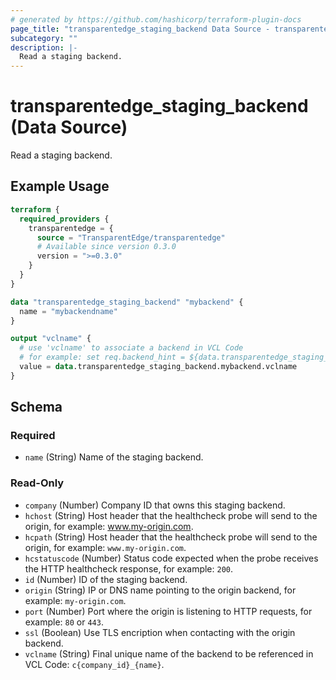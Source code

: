 ```yaml
---
# generated by https://github.com/hashicorp/terraform-plugin-docs
page_title: "transparentedge_staging_backend Data Source - transparentedge"
subcategory: ""
description: |-
  Read a staging backend.
---
```


# transparentedge_staging_backend (Data Source)

Read a staging backend.

## Example Usage

```terraform
terraform {
  required_providers {
    transparentedge = {
      source = "TransparentEdge/transparentedge"
      # Available since version 0.3.0
      version = ">=0.3.0"
    }
  }
}

data "transparentedge_staging_backend" "mybackend" {
  name = "mybackendname"
}

output "vclname" {
  # use 'vclname' to associate a backend in VCL Code
  # for example: set req.backend_hint = ${data.transparentedge_staging_backend.mybackend.vclname}.backend();
  value = data.transparentedge_staging_backend.mybackend.vclname
}
```

<!-- schema generated by tfplugindocs -->
## Schema

### Required

- `name` (String) Name of the staging backend.

### Read-Only

- `company` (Number) Company ID that owns this staging backend.
- `hchost` (String) Host header that the healthcheck probe will send to the origin, for example: www.my-origin.com.
- `hcpath` (String) Host header that the healthcheck probe will send to the origin, for example: `www.my-origin.com`.
- `hcstatuscode` (Number) Status code expected when the probe receives the HTTP healthcheck response, for example: `200`.
- `id` (Number) ID of the staging backend.
- `origin` (String) IP or DNS name pointing to the origin backend, for example: `my-origin.com`.
- `port` (Number) Port where the origin is listening to HTTP requests, for example: `80` or `443`.
- `ssl` (Boolean) Use TLS encription when contacting with the origin backend.
- `vclname` (String) Final unique name of the backend to be referenced in VCL Code: `c{company_id}_{name}`.
